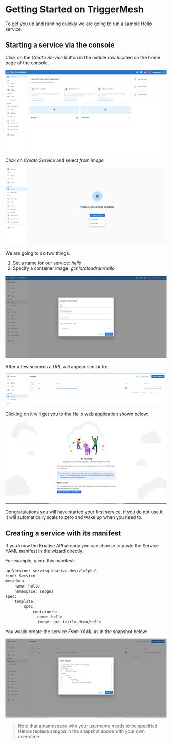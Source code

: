# Getting Started on TriggerMesh

To get you up and running quickly we are going to run a sample Hello service.

## Starting a service via the console


Click on the _Create Service_ button in the middle row located on the home page of the console.

![triggermesh console](../images/tmconsole.png)

Click on _Create Service_ and select _from image_

![tm service dash](../images/tmCreateService.PNG)



We are going to do two things:

1. Set a name for our service: _hello_
2. Specify a container image: _gcr.io/cloudrun/hello_

![service wizard](../images/tmcloudrun.png)

After a few seconds a _URL_ will appear similar to:

![service view with routes](../images/tmservice.png)

Clicking on it will get you to the Hello web application shown below:

![cloudrun hello webpage](../images/cloudrun.png)

Congratulations you will have started your first service, if you do not use it, it will automatically scale to zero and wake up when you need to.

## Creating a service with its manifest

If you know the Knative API already you can choose to paste the Service YAML manifest in the wizard directly.

For example, given this manifest:

```
apiVersion: serving.knative.dev/v1alpha1
kind: Service
metadata:
    name: hello
    namespace: sebgoa
spec:
    template:
        spec:
            containers:
            - name: hello
              image: gcr.io/cloudrun/hello
```

You would create the service _From YAML_ as in the snapshot below:

![service from yaml](../images/tmyaml.png)

> Note that a namespace with your username needs to be specified. Hence replace _sebgoa_ in the snapshot above with your own username.

